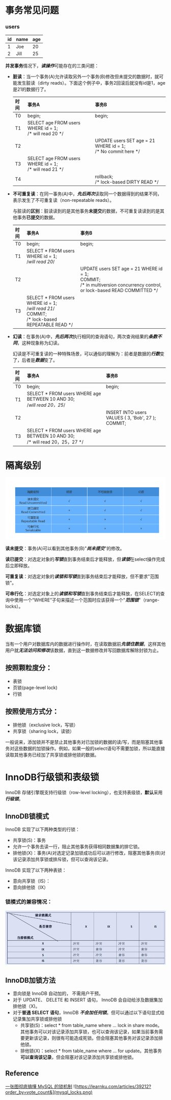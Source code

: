 # 事务常见问题
### users
| id | name | age |
| :--- | :--- | :--- |
| 1 | Joe | 20 |
| 2 | Jill | 25 |

**并发事务**情况下，***读操作***可能存在的三类问题：
- **脏读**：当一个事务(A)允许读取另外一个事务(B)修改但未提交的数据时，就可能发生脏读（dirty reads）。下面这个例子中，事务2回滚后就没有id是1，age是21的数据行了。

    | 时间 | 事务A | 事务B |
    | ---- | ---- | ---- |
    |  T0  |  begin; | begin; |
    |  T1  |  SELECT age FROM users WHERE id = 1;<br>/* will read 20 */  |
    |  T2  |    | UPDATE users SET age = 21 WHERE id = 1;<br>/* No commit here */ |
    |  T3  |  SELECT age FROM users WHERE id = 1;<br>/* will read 21 */  |
    |  T4  |    | rollback;<br>/* lock-based DIRTY READ */ |

- **不可重复读**：在同一事务(A)中，***先后两次***读取同一个数据得到的结果不同，表示发生了不可重复读（non-repeatable reads）。

    与脏读的**区别**：脏读读到的是其他事务**未提交**的数据，不可重复读读到的是其他事务**已提交**的数据。
  
    | 时间 | 事务A | 事务B |
    | ---- | ---- | ---- |
    |  T0  |  begin; | begin; |
    |  T1  |  SELECT * FROM users WHERE id = 1;<br>/*will read 20*/| |
    |  T2  |    | UPDATE users SET age = 21 WHERE id = 1;<br>COMMIT;<br> /* in multiversion concurrency control, or lock-based READ COMMITTED */ |
    |  T3  | SELECT * FROM users WHERE id = 1;<br>/*will read 21*/<br>COMMIT;<br>/* lock-based REPEATABLE READ */|  |

- **幻读**：在事务(A)中，***先后两次***执行相同的查询语句，两次查询结果的***条数不同***，这种现象称为幻读。

    幻读是不可重复读的一种特殊场景，可以通俗的理解为：前者是数据的***行数***变了，后者是***数据***变了。

    | 时间 | 事务A | 事务B |
    | ---- | ---- | ---- |
    |  T0  |  begin; | begin; |
    |  T1  |  SELECT * FROM users WHERE age BETWEEN 10 AND 30;<br>/*will read 20，25*/| |
    |  T2  |    | INSERT INTO users VALUES ( 3, 'Bob', 27 );<br>COMMIT;|
    |  T3  | SELECT * FROM users WHERE age BETWEEN 10 AND 30;<br>/* will read 20，25，27 */|  |


# 隔离级别
![](level.png)

**读未提交**：事务(A)可以看到其他事务(B)"***尚未提交***"的修改。

**读已提交**：对选定对象的***写锁***直到事务结束后才能释放，但***读锁***在select操作完成后立即释放。

**可重复读**：对选定对象的***读锁和写锁***直到事务结束后才能释放，但不要求"范围锁"。

**可串行化**：对选定对象上的***读锁和写锁***直到事务结束后才能释放，在SELECT的查询中使用一个“WHERE”子句来描述一个范围时应该获得一个"***范围锁***"（range-locks）。


# 数据库锁

当有一个用户对数据库内的数据进行操作时，在读取数据前***先锁住数据***，这样其他用户就***无法访问和修改***该数据，直到这一数据修改并写回数据库解除封锁为止。

## 按照颗粒度分：
- 表锁
- 页锁(page-level lock)
- 行锁

## 按照使用方式分：
- 排他锁（exclusive lock，写锁）
- 共享锁（sharing lock，读锁）

一般说来，添加锁并不是禁止其他事务对已加锁的数据的读/写，而是阻塞其他事务对这些数据的加锁操作。例如，如果一般的select语句不需要加锁，所以能直接读取其他事务已经加了共享锁或排他锁的数据。


# InnoDB行级锁和表级锁
InnoDB 存储引擎既支持行级锁（row-level locking），也支持表级锁，**默认**采用***行级锁***。

## InnoDB锁模式
InnoDB 实现了以下两种类型的行锁：
- 共享锁(S)：事务
- 允许一个事务去读一行，阻止其他事务获得相同数据集的排它锁。
- 排他锁(X)：事务(A)对选定记录加锁成功后可以进行修改，阻塞其他事务(B)对该记录添加共享锁或排斥锁，但可以查询该记录。

InnoDB 实现了以下两种表锁：
- 意向共享锁（IS）：
- 意向排他锁（IX）
  
### 锁模式的兼容情况：
![](lock_compatible.png)

## InnoDB加锁方法
- 意向锁是 InnoDB 自动加的， 不需用户干预。
- 对于 UPDATE、 DELETE 和 INSERT 语句， InnoDB
会自动给涉及数据集加排他锁（X)。
- 对于**普通 SELECT 语句**，InnoDB ***不会加任何锁***。但可以通过以下语句显式给记录集加共享锁或排他锁
  - 共享锁(S)：select * from table_name where ... lock in share mode。其他事务可以对该记录添加共享锁，也可以查询该记录，如果当前事务需要更新该记录，则很有可能造成死锁。但会阻塞其他事务对该记录添加排他锁。
  - 排他锁(X)：select * from table_name where ... for update。其他事务**可以查询该记录**，但会阻塞对该记录添加共享锁或排他锁。


## Reference
[一张图彻底搞懂 MySQL 的锁机制](https://learnku.com/articles/39212?order_by=vote_count&)
![https://learnku.com/articles/39212?order_by=vote_count&](mysql_locks.png)
